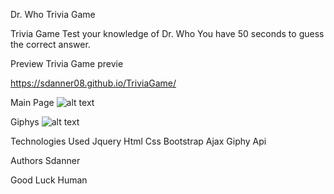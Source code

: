 Dr. Who Trivia Game

Trivia Game
Test your knowledge of Dr. Who
You have 50 seconds to guess the correct answer.

Preview
Trivia Game previe

https://sdanner08.github.io/TriviaGame/

Main Page
![alt text](assets/images/Start.png)

Giphys
![alt text](assets/images/Game.png)



Technologies Used
Jquery
Html
Css
Bootstrap
Ajax
Giphy Api


Authors
Sdanner

Good Luck Human